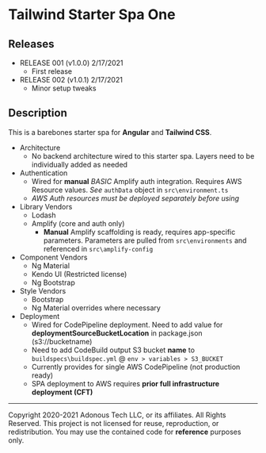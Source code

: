 # Tailwind Starter Spa One

## Releases
- RELEASE 001 (v1.0.0) 2/17/2021 
    - First release
- RELEASE 002 (v1.0.1) 2/17/2021
    - Minor setup tweaks

## Description

This is a barebones starter spa for **Angular** and **Tailwind CSS**.
- Architecture
    - No backend architecture wired to this starter spa. Layers need to be individually added as needed
- Authentication
    - Wired for **manual** *BASIC* Amplify auth integration. Requires AWS Resource values. *See* `authData` object in `src\environment.ts`
    - *AWS Auth resources must be deployed separately before using*
- Library Vendors
    - Lodash
    - Amplify (core and auth only)
        - **Manual** Amplify scaffolding is ready, requires app-specific parameters. Parameters
        are pulled from `src\environments` and referenced in `src\amplify-config`
- Component Vendors
    - Ng Material
    - Kendo UI (Restricted license)
    - Ng Bootstrap
- Style Vendors
    - Bootstrap
    - Ng Material overrides where necessary
- Deployment
    - Wired for CodePipeline deployment. Need to add value for **deploymentSourceBucketLocation** in package.json (s3://bucketname)
    - Need to add CodeBuild output S3 bucket **name** to `buildspecs\buildspec.yml` @ `env > variables > S3_BUCKET`
    - Currently provides for single AWS CodePipeline (not production ready)
    - SPA deployment to AWS requires **prior full infrastructure deployment (CFT)**
***
Copyright 2020-2021 Adonous Tech LLC, or its affiliates. All Rights Reserved. This project is not licensed for reuse, reproduction, or redistribution. You may use the contained code for **reference** purposes only. 

